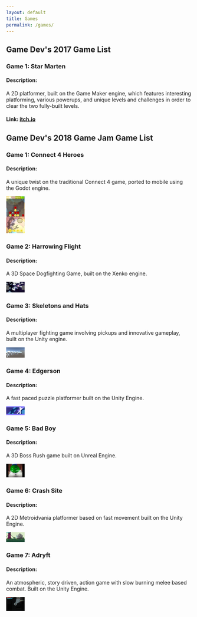 ```yaml
---
layout: default
title: Games
permalink: /games/
---
```


<script src = "/js/imghover.js"></script>


## Game Dev's 2017 Game List

### Game 1: Star Marten

#### Description: 

A 2D platformer, built on the Game Maker engine, which features interesting platforming, various powerups, and unique levels and challenges in order to clear the two fully-built levels.

#### Link: [itch.io](https://mnchino.itch.io/star-marten)


## Game Dev's 2018 Game Jam Game List

### Game 1: Connect 4 Heroes

#### Description:

A unique twist on the traditional Connect 4 game, ported to mobile using the Godot engine.


<img title = "Click to Enlarge" src = "/gdcimgs/Connect4Heroes.png" onClick = "toggleImgSize('c4h')" data-setting='min' style = "width: 10%; height: 10%;" id = "c4h">

### Game 2: Harrowing Flight

#### Description:

A 3D Space Dogfighting Game, built on the Xenko engine.


<img title = "Click to Enlarge" src = "/gdcimgs/HarrowingFlight.png" onClick = "toggleImgSize('hf')" style = "width: 10%; height: 10%;" id = "hf">

### Game 3: Skeletons and Hats

#### Description: 

A multiplayer fighting game involving pickups and innovative gameplay, built on the Unity engine.


<img title = "Click to Enlarge" src = "/gdcimgs/SkeletonsAndHats.png" onClick = "toggleImgSize('skh')" style = "width: 10%; height: 10%;" id = "skh">


### Game 4: Edgerson

#### Description: 

A fast paced puzzle platformer built on the Unity Engine.


<img title = "Click to Enlarge" src = "/gdcimgs/Edgerson.png" onClick = "toggleImgSize('edg')" style = "width: 10%; height: 10%;" id = "edg">


### Game 5: Bad Boy

#### Description: 

A 3D Boss Rush game built on Unreal Engine. 


<img title = "Click to Enlarge" src = "/gdcimgs/BadBoySlime.jpg" onClick = "toggleImgSize('BB')" style = "width: 10%; height: 10%;" id = "BB">


### Game 6: Crash Site

#### Description: 

A 2D Metroidvania platformer based on fast movement built on the Unity Engine. 


<img title = "Click to Enlarge" src = "/gdcimgs/CrashSite.png" onClick = "toggleImgSize('CS')" style = "width: 10%; height: 10%;" id = "CS">


### Game 7: Adryft

#### Description: 

An atmospheric, story driven, action game with slow burning melee based combat. Built on the Unity Engine.

<img title = "Click to Enlarge" src = "/gdcimgs/Adryft.png" onClick = "toggleImgSize('AD')" style = "width: 10%; height: 10%;" id = "AD">
